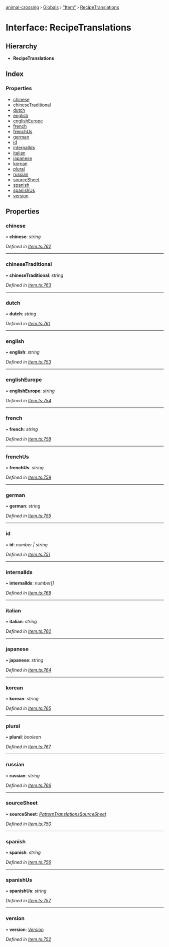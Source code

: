 [animal-crossing](../README.md) › [Globals](../globals.md) › ["Item"](../modules/_item_.md) › [RecipeTranslations](_item_.recipetranslations.md)

# Interface: RecipeTranslations

## Hierarchy

* **RecipeTranslations**

## Index

### Properties

* [chinese](_item_.recipetranslations.md#chinese)
* [chineseTraditional](_item_.recipetranslations.md#chinesetraditional)
* [dutch](_item_.recipetranslations.md#dutch)
* [english](_item_.recipetranslations.md#english)
* [englishEurope](_item_.recipetranslations.md#englisheurope)
* [french](_item_.recipetranslations.md#french)
* [frenchUs](_item_.recipetranslations.md#frenchus)
* [german](_item_.recipetranslations.md#german)
* [id](_item_.recipetranslations.md#id)
* [internalIds](_item_.recipetranslations.md#internalids)
* [italian](_item_.recipetranslations.md#italian)
* [japanese](_item_.recipetranslations.md#japanese)
* [korean](_item_.recipetranslations.md#korean)
* [plural](_item_.recipetranslations.md#plural)
* [russian](_item_.recipetranslations.md#russian)
* [sourceSheet](_item_.recipetranslations.md#sourcesheet)
* [spanish](_item_.recipetranslations.md#spanish)
* [spanishUs](_item_.recipetranslations.md#spanishus)
* [version](_item_.recipetranslations.md#version)

## Properties

###  chinese

• **chinese**: *string*

*Defined in [Item.ts:762](https://github.com/Norviah/animal-crossing/blob/da8caaf/module/types/Item.ts#L762)*

___

###  chineseTraditional

• **chineseTraditional**: *string*

*Defined in [Item.ts:763](https://github.com/Norviah/animal-crossing/blob/da8caaf/module/types/Item.ts#L763)*

___

###  dutch

• **dutch**: *string*

*Defined in [Item.ts:761](https://github.com/Norviah/animal-crossing/blob/da8caaf/module/types/Item.ts#L761)*

___

###  english

• **english**: *string*

*Defined in [Item.ts:753](https://github.com/Norviah/animal-crossing/blob/da8caaf/module/types/Item.ts#L753)*

___

###  englishEurope

• **englishEurope**: *string*

*Defined in [Item.ts:754](https://github.com/Norviah/animal-crossing/blob/da8caaf/module/types/Item.ts#L754)*

___

###  french

• **french**: *string*

*Defined in [Item.ts:758](https://github.com/Norviah/animal-crossing/blob/da8caaf/module/types/Item.ts#L758)*

___

###  frenchUs

• **frenchUs**: *string*

*Defined in [Item.ts:759](https://github.com/Norviah/animal-crossing/blob/da8caaf/module/types/Item.ts#L759)*

___

###  german

• **german**: *string*

*Defined in [Item.ts:755](https://github.com/Norviah/animal-crossing/blob/da8caaf/module/types/Item.ts#L755)*

___

###  id

• **id**: *number | string*

*Defined in [Item.ts:751](https://github.com/Norviah/animal-crossing/blob/da8caaf/module/types/Item.ts#L751)*

___

###  internalIds

• **internalIds**: *number[]*

*Defined in [Item.ts:768](https://github.com/Norviah/animal-crossing/blob/da8caaf/module/types/Item.ts#L768)*

___

###  italian

• **italian**: *string*

*Defined in [Item.ts:760](https://github.com/Norviah/animal-crossing/blob/da8caaf/module/types/Item.ts#L760)*

___

###  japanese

• **japanese**: *string*

*Defined in [Item.ts:764](https://github.com/Norviah/animal-crossing/blob/da8caaf/module/types/Item.ts#L764)*

___

###  korean

• **korean**: *string*

*Defined in [Item.ts:765](https://github.com/Norviah/animal-crossing/blob/da8caaf/module/types/Item.ts#L765)*

___

###  plural

• **plural**: *boolean*

*Defined in [Item.ts:767](https://github.com/Norviah/animal-crossing/blob/da8caaf/module/types/Item.ts#L767)*

___

###  russian

• **russian**: *string*

*Defined in [Item.ts:766](https://github.com/Norviah/animal-crossing/blob/da8caaf/module/types/Item.ts#L766)*

___

###  sourceSheet

• **sourceSheet**: *[PatternTranslationsSourceSheet](../enums/_item_.patterntranslationssourcesheet.md)*

*Defined in [Item.ts:750](https://github.com/Norviah/animal-crossing/blob/da8caaf/module/types/Item.ts#L750)*

___

###  spanish

• **spanish**: *string*

*Defined in [Item.ts:756](https://github.com/Norviah/animal-crossing/blob/da8caaf/module/types/Item.ts#L756)*

___

###  spanishUs

• **spanishUs**: *string*

*Defined in [Item.ts:757](https://github.com/Norviah/animal-crossing/blob/da8caaf/module/types/Item.ts#L757)*

___

###  version

• **version**: *[Version](../enums/_item_.version.md)*

*Defined in [Item.ts:752](https://github.com/Norviah/animal-crossing/blob/da8caaf/module/types/Item.ts#L752)*
